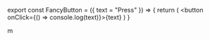 

export const FancyButton = ({ text = "Press" }) => {
  return (
    <button onClick={() => console.log(text)}>{text}</button>
  )
}

<FancyButton text="Foo" />
m
